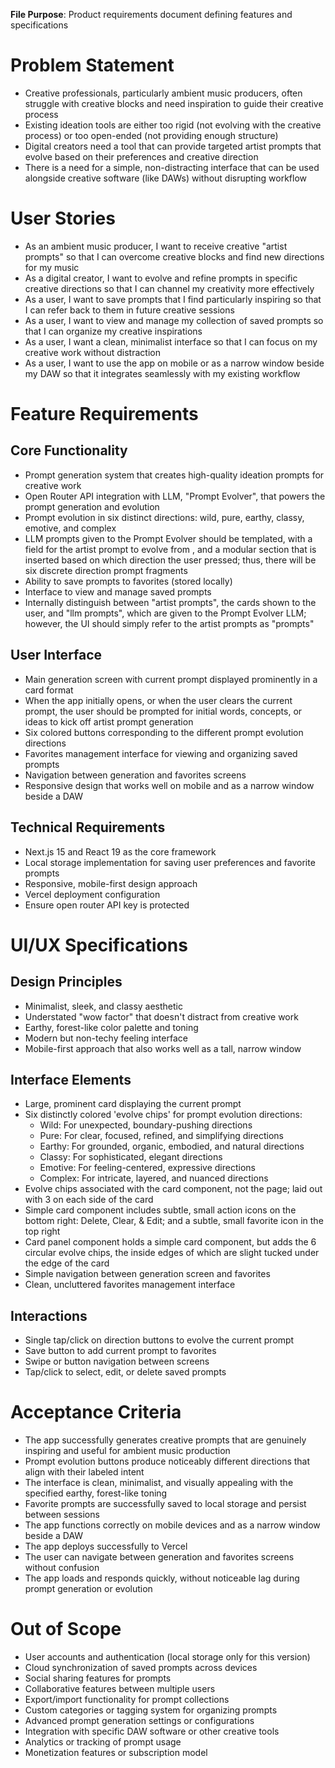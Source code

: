 **File Purpose**: Product requirements document defining features and specifications

# Problem Statement
- Creative professionals, particularly ambient music producers, often struggle with creative blocks and need inspiration to guide their creative process
- Existing ideation tools are either too rigid (not evolving with the creative process) or too open-ended (not providing enough structure)
- Digital creators need a tool that can provide targeted artist prompts that evolve based on their preferences and creative direction
- There is a need for a simple, non-distracting interface that can be used alongside creative software (like DAWs) without disrupting workflow

# User Stories
- As an ambient music producer, I want to receive creative "artist prompts" so that I can overcome creative blocks and find new directions for my music
- As a digital creator, I want to evolve and refine prompts in specific creative directions so that I can channel my creativity more effectively
- As a user, I want to save prompts that I find particularly inspiring so that I can refer back to them in future creative sessions
- As a user, I want to view and manage my collection of saved prompts so that I can organize my creative inspirations
- As a user, I want a clean, minimalist interface so that I can focus on my creative work without distraction
- As a user, I want to use the app on mobile or as a narrow window beside my DAW so that it integrates seamlessly with my existing workflow

# Feature Requirements
## Core Functionality
- Prompt generation system that creates high-quality ideation prompts for creative work
- Open Router API integration with LLM, "Prompt Evolver", that powers the prompt generation and evolution
- Prompt evolution in six distinct directions: wild, pure, earthy, classy, emotive, and complex
- LLM prompts given to the Prompt Evolver should be templated, with a field for the artist prompt to evolve from , and a modular section that is inserted based on which direction the user pressed; thus, there will be six discrete direction prompt fragments
- Ability to save prompts to favorites (stored locally)
- Interface to view and manage saved prompts
- Internally distinguish between "artist prompts", the cards shown to the user, and "llm prompts", which are given to the Prompt Evolver LLM; however, the UI should simply refer to the artist prompts as "prompts"

## User Interface
- Main generation screen with current prompt displayed prominently in a card format
- When the app initially opens, or when the user clears the current prompt, the user should be prompted for initial words, concepts, or ideas to kick off artist prompt generation
- Six colored buttons corresponding to the different prompt evolution directions
- Favorites management interface for viewing and organizing saved prompts
- Navigation between generation and favorites screens
- Responsive design that works well on mobile and as a narrow window beside a DAW

## Technical Requirements
- Next.js 15 and React 19 as the core framework
- Local storage implementation for saving user preferences and favorite prompts
- Responsive, mobile-first design approach
- Vercel deployment configuration
- Ensure open router API key is protected

# UI/UX Specifications
## Design Principles
- Minimalist, sleek, and classy aesthetic
- Understated "wow factor" that doesn't distract from creative work
- Earthy, forest-like color palette and toning
- Modern but non-techy feeling interface
- Mobile-first approach that also works well as a tall, narrow window

## Interface Elements
- Large, prominent card displaying the current prompt
- Six distinctly colored 'evolve chips' for prompt evolution directions:
  - Wild: For unexpected, boundary-pushing directions
  - Pure: For clear, focused, refined, and simplifying directions
  - Earthy: For grounded, organic, embodied, and natural directions
  - Classy: For sophisticated, elegant directions
  - Emotive: For feeling-centered, expressive directions
  - Complex: For intricate, layered, and nuanced directions
- Evolve chips associated with the card component, not the page; laid out with 3 on each side of the card
- Simple card component includes subtle, small action icons on the bottom right: Delete, Clear, & Edit; and a subtle, small favorite icon in the top right
- Card panel component holds a simple card component, but adds the 6 circular evolve chips, the inside edges of which are slight tucked under the edge of the card
- Simple navigation between generation screen and favorites
- Clean, uncluttered favorites management interface

## Interactions
- Single tap/click on direction buttons to evolve the current prompt
- Save button to add current prompt to favorites
- Swipe or button navigation between screens
- Tap/click to select, edit, or delete saved prompts

# Acceptance Criteria
- The app successfully generates creative prompts that are genuinely inspiring and useful for ambient music production
- Prompt evolution buttons produce noticeably different directions that align with their labeled intent
- The interface is clean, minimalist, and visually appealing with the specified earthy, forest-like toning
- Favorite prompts are successfully saved to local storage and persist between sessions
- The app functions correctly on mobile devices and as a narrow window beside a DAW
- The app deploys successfully to Vercel
- The user can navigate between generation and favorites screens without confusion
- The app loads and responds quickly, without noticeable lag during prompt generation or evolution

# Out of Scope
- User accounts and authentication (local storage only for this version)
- Cloud synchronization of saved prompts across devices
- Social sharing features for prompts
- Collaborative features between multiple users
- Export/import functionality for prompt collections
- Custom categories or tagging system for organizing prompts
- Advanced prompt generation settings or configurations
- Integration with specific DAW software or other creative tools
- Analytics or tracking of prompt usage
- Monetization features or subscription model
